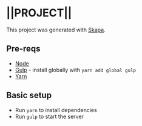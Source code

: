 # ||PROJECT||

This project was generated with [Skapa](https://github.com/enatario/skapa.git).

## Pre-reqs

* [Node](https://nodejs.org/en/)
* [Gulp](http://gulpjs.com/) - install globally with `yarn add global gulp`
* [Yarn](https://yarnpkg.com/en/)

## Basic setup

* Run `yarn` to install dependencies
* Run `gulp` to start the server
